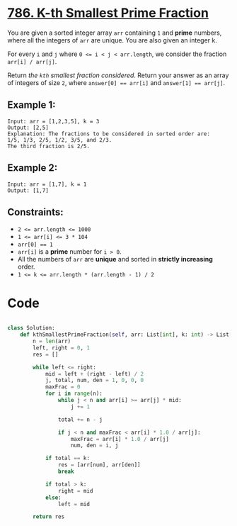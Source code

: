 # [786. K-th Smallest Prime Fraction](https://leetcode.com/problems/k-th-smallest-prime-fraction/description/?envType=daily-question&envId=2024-05-10)

You are given a sorted integer array `arr` containing `1` and **prime** numbers, where all the integers of `arr` are unique. You are also given an integer k.

For every `i` and `j` where `0 <= i < j < arr.length`, we consider the fraction `arr[i] / arr[j]`.

Return _the `kth` smallest fraction considered_. Return your answer as an array of integers of size `2`, where `answer[0] == arr[i]` and `answer[1] == arr[j]`.

## Example 1:

```
Input: arr = [1,2,3,5], k = 3
Output: [2,5]
Explanation: The fractions to be considered in sorted order are:
1/5, 1/3, 2/5, 1/2, 3/5, and 2/3.
The third fraction is 2/5.
```

## Example 2:

```
Input: arr = [1,7], k = 1
Output: [1,7]
```

## Constraints:

- `2 <= arr.length <= 1000`
- `1 <= arr[i] <= 3 * 104`
- `arr[0] == 1`
- `arr[i]` is a **prime** number for `i > 0`.
- All the numbers of `arr` are **unique** and sorted in **strictly increasing** order.
- `1 <= k <= arr.length * (arr.length - 1) / 2`

# Code

```python

class Solution:
    def kthSmallestPrimeFraction(self, arr: List[int], k: int) -> List[int]:
        n = len(arr)
        left, right = 0, 1
        res = []

        while left <= right:
            mid = left + (right - left) / 2
            j, total, num, den = 1, 0, 0, 0
            maxFrac = 0
            for i in range(n):
                while j < n and arr[i] >= arr[j] * mid:
                    j += 1

                total += n - j

                if j < n and maxFrac < arr[i] * 1.0 / arr[j]:
                    maxFrac = arr[i] * 1.0 / arr[j]
                    num, den = i, j

            if total == k:
                res = [arr[num], arr[den]]
                break

            if total > k:
                right = mid
            else:
                left = mid

        return res

```
